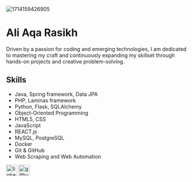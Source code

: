![1714159426905](https://github.com/AliRasikh/AliRasikh/assets/122123938/891a4d85-6426-40ea-b738-383f8de21641)

# Ali Aqa Rasikh
Driven by a passion for coding and emerging technologies, I am dedicated to mastering my craft and continuously expanding my skillset through hands-on projects and creative problem-solving.

## Skills
* Java, Spring framework, Data JPA
* PHP, Laminas framework
* Python, Flask, SQLAlchemy
* Object-Oriented Programming
* HTML5, CSS
* JavaScript
* REACT.js
* MySQL, PostgreSQL
* Docker
* Git & GitHub
* Web Scraping and Web Automation

[<img src='https://cdn.jsdelivr.net/npm/simple-icons@3.0.1/icons/linkedin.svg' alt='linkedin' height='30' width='30'>](https://www.linkedin.com/in/ali-aqa-rasikh-4494a1194/)  [<img src='https://cdn.jsdelivr.net/npm/simple-icons@3.0.1/icons/github.svg' alt='github' height='30' width='30'>](https://github.com/AliRasikh)

